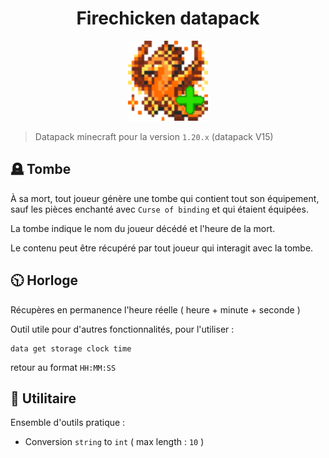<div align="center" style="text-align: center;">

# Firechicken datapack

<img
    src="pack.png"
    alt="Icon"
    width="128"
    height="128"
    />

</div>

> Datapack minecraft pour la version `1.20.x` (datapack V15)

## :headstone: Tombe

À sa mort, tout joueur génère une tombe qui contient tout son équipement, sauf les pièces enchanté avec `Curse of binding` et qui étaient équipées.

La tombe indique le nom du joueur décédé et l'heure de la mort.

Le contenu peut être récupéré par tout joueur qui interagit avec la tombe.

## :clock1030: Horloge

Récupères en permanence l'heure réelle ( heure + minute + seconde )

Outil utile pour d'autres fonctionnalités, pour l'utiliser :
```mcfunction
data get storage clock time
```
retour au format `HH:MM:SS` 

## :toolbox: Utilitaire

Ensemble d'outils pratique :

 - Conversion `string` to `int` ( max length : `10` )
